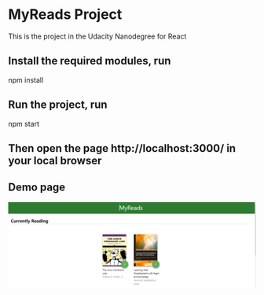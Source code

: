 # MyReads Project
This is the project in the Udacity Nanodegree for React

## Install the required modules, run
  npm install 

## Run the project, run
  npm start 

## Then open the page http://localhost:3000/ in your local browser

## Demo page
![MyReads](https://github.com/thanhbao0390/udacity-reactjs-project-baont1/blob/main/my-book/demo.png)